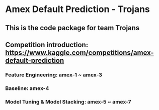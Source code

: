 # Amex Default Prediction - Trojans

## This is the code package for team Trojans
## Competition introduction: https://www.kaggle.com/competitions/amex-default-prediction

### Feature Engineering: amex-1 ~ amex-3
### Baseline: amex-4
### Model Tuning & Model Stacking: amex-5 ~ amex-7

